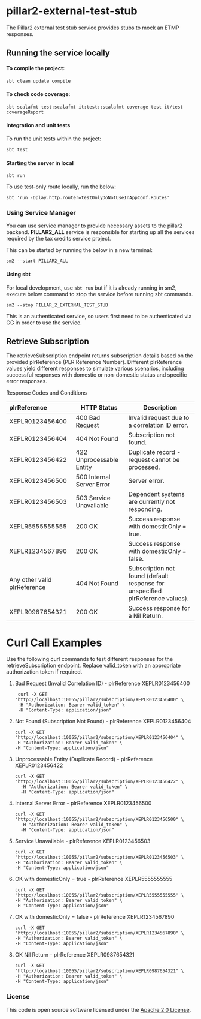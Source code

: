 
# pillar2-external-test-stub

The Pillar2 external test stub service provides stubs to mock an ETMP responses.

## Running the service locally

#### To compile the project:

`sbt clean update compile`

#### To check code coverage:

`sbt scalafmt test:scalafmt it:test::scalafmt coverage test it/test coverageReport`

#### Integration and unit tests

To run the unit tests within the project:

`sbt test`

#### Starting the server in local

`sbt run`

To use test-only route locally, run the below:

`sbt 'run -Dplay.http.router=testOnlyDoNotUseInAppConf.Routes'`

### Using Service Manager

You can use service manager to provide necessary assets to the pillar2 backend.
**PILLAR2_ALL** service is responsible for starting up all the services required by the tax credits service project.

This can be started by running the below in a new terminal:

    sm2 --start PILLAR2_ALL

#### Using sbt

For local development, use `sbt run` but if it is already running in sm2, execute below command to stop the
service before running sbt commands.

    sm2 --stop PILLAR_2_EXTERNAL_TEST_STUB

This is an authenticated service, so users first need to be authenticated via GG in order to use the service.


## Retrieve Subscription

The retrieveSubscription endpoint returns subscription details based on the provided plrReference (PLR Reference Number). Different plrReference values yield different responses to simulate various scenarios, including successful responses with domestic or non-domestic status and specific error responses.

Response Codes and Conditions

| plrReference                 | HTTP Status               | Description                                                                    |
|:-----------------------------|---------------------------|--------------------------------------------------------------------------------|
| XEPLR0123456400              | 400 Bad Request           | Invalid request due to a correlation ID error.                                 |
| XEPLR0123456404              | 404 Not Found             | Subscription not found.                                                        |
| XEPLR0123456422              | 422 Unprocessable Entity  | Duplicate record - request cannot be processed.                                |
| XEPLR0123456500              | 500 Internal Server Error | Server error.                                                                  |
| XEPLR0123456503              | 503 Service Unavailable   | Dependent systems are currently not responding.                                |
| XEPLR5555555555              | 200 OK                    | Success response with domesticOnly = true.                                     |
| XEPLR1234567890              | 200 OK                    | Success response with domesticOnly = false.                                    |                                               
| Any other valid plrReference | 404 Not Found             | Subscription not found (default response for unspecified plrReference values). |                                               
| XEPLR0987654321              | 200 OK                    | Success response for a Nil Return.                                             |                                               

# Curl Call Examples

Use the following curl commands to test different responses for the retrieveSubscription endpoint. Replace valid_token with an appropriate authorization token if required.

1. Bad Request (Invalid Correlation ID) - plrReference XEPLR0123456400
     ```
      curl -X GET "http://localhost:10055/pillar2/subscription/XEPLR0123456400" \
      -H "Authorization: Bearer valid_token" \
      -H "Content-Type: application/json"
      ```
2. Not Found (Subscription Not Found) - plrReference XEPLR0123456404
    ```
    curl -X GET "http://localhost:10055/pillar2/subscription/XEPLR0123456404" \
    -H "Authorization: Bearer valid_token" \
    -H "Content-Type: application/json"
    ```
3. Unprocessable Entity (Duplicate Record) - plrReference XEPLR0123456422
    ```
    curl -X GET "http://localhost:10055/pillar2/subscription/XEPLR0123456422" \
      -H "Authorization: Bearer valid_token" \
      -H "Content-Type: application/json"
    ```
4. Internal Server Error - plrReference XEPLR0123456500
    ```
    curl -X GET "http://localhost:10055/pillar2/subscription/XEPLR0123456500" \
      -H "Authorization: Bearer valid_token" \
      -H "Content-Type: application/json"
    ```
5. Service Unavailable - plrReference XEPLR0123456503
    ```
   curl -X GET "http://localhost:10055/pillar2/subscription/XEPLR0123456503" \
   -H "Authorization: Bearer valid_token" \
   -H "Content-Type: application/json"
    ```
6. OK with domesticOnly = true - plrReference XEPLR5555555555
    ```
   curl -X GET "http://localhost:10055/pillar2/subscription/XEPLR5555555555" \
   -H "Authorization: Bearer valid_token" \
   -H "Content-Type: application/json"
    ```
7. OK with domesticOnly = false - plrReference XEPLR1234567890
    ```
   curl -X GET "http://localhost:10055/pillar2/subscription/XEPLR1234567890" \
   -H "Authorization: Bearer valid_token" \
   -H "Content-Type: application/json"
    ```

8. OK Nil Return - plrReference XEPLR0987654321
    ```
   curl -X GET "http://localhost:10055/pillar2/subscription/XEPLR0987654321" \
   -H "Authorization: Bearer valid_token" \
   -H "Content-Type: application/json"
    ```
   
### License

This code is open source software licensed under the [Apache 2.0 License]("http://www.apache.org/licenses/LICENSE-2.0.html").